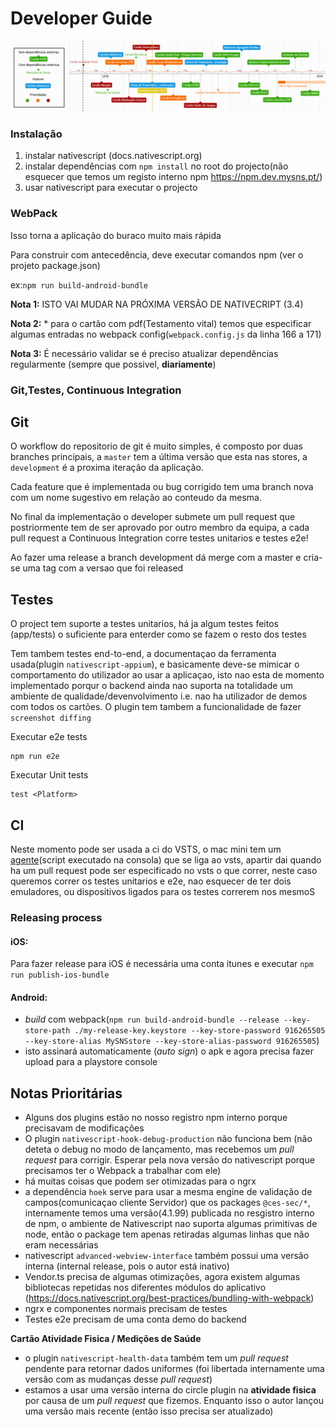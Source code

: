 # Developer Guide

![Roadmap](/images/plano_comlegenda.png)

### Instalação

1. instalar nativescript (docs.nativescript.org)
2. instalar dependências com `npm install` no root do projecto(não esquecer que temos um registo interno npm https://npm.dev.mysns.pt/)
3. usar nativescript para executar o projecto

### WebPack
Isso torna a aplicação do buraco muito mais rápida

Para construir com antecedência, deve executar comandos npm (ver o projeto package.json)

ex:`npm run build-android-bundle`

**Nota 1:** ISTO VAI MUDAR NA PRÓXIMA VERSÃO DE NATIVECRIPT (3.4)

**Nota 2:** * para o cartão com pdf(Testamento vital) temos que especificar algumas entradas no webpack config(`webpack.config.js` da linha 166 a 171)

**Nota 3:** É necessário validar se é preciso atualizar dependências regularmente (sempre que possivel, **diariamente**)


### Git,Testes, Continuous Integration

## Git
O workflow do repositorio de git é muito simples, é composto por duas branches principais, a `master` tem a última versão que esta nas stores, a `development` é a proxima iteração da aplicação. 

Cada feature que é implementada ou bug corrigido tem uma branch nova com um nome sugestivo em relação ao conteudo da mesma.

No final da implementação o developer submete um pull request que postriormente tem de ser aprovado por outro membro da equipa, a cada pull request a Continuous Integration corre testes unitarios e testes e2e!

Ao fazer uma release a branch development dá merge com a master e cria-se uma tag com a versao que foi released 


## Testes 
O project tem suporte a testes unitarios, há ja algum testes feitos (app/tests) o suficiente para enterder como se fazem o resto dos testes

Tem tambem testes end-to-end, a documentaçao da ferramenta usada(plugin `nativescript-appium`), e basicamente deve-se mimicar o comportamento do utilizador ao usar a aplicaçao, isto nao esta de momento implementado porqur o backend ainda nao suporta na totalidade um ambiente de qualidade/devenvolvimento i.e. nao ha utilizador de demos com todos os cartões. O plugin tem tambem a funcionalidade de fazer `screenshot diffing` 

Executar e2e tests

	npm run e2e

Executar Unit tests

	test <Platform>

## CI
Neste momento pode ser usada a ci do VSTS, o mac mini tem um [agente](https://github.com/Microsoft/vsts-agent)(script executado na consola) que se liga ao vsts, apartir dai quando ha um pull request pode ser especificado no vsts o que correr, neste caso queremos correr os testes unitarios e e2e, nao esquecer de ter dois emuladores, ou dispositivos ligados para os testes correrem nos mesmoS

### Releasing process

#### iOS:

Para fazer release para iOS é necessária uma conta itunes e executar `npm run publish-ios-bundle`

#### Android:
*  *build* com webpack(`npm run build-android-bundle --release --key-store-path ./my-release-key.keystore --key-store-password 916265505 --key-store-alias MySNSstore --key-store-alias-password 916265505`)
* isto assinará automaticamente (*auto sign*) o apk e agora precisa fazer upload para a playstore console

## Notas Prioritárias

* Alguns dos plugins estão no nosso registro npm interno porque precisavam de modificações
* O plugin `nativescript-hook-debug-production` não funciona bem (não deteta o debug no modo de lançamento, mas recebemos um *pull request* para corrigir. Esperar pela nova versão do nativescript porque precisamos ter o Webpack a trabalhar com ele)
* há muitas coisas que podem ser otimizadas para o ngrx
* a dependência `hoek` serve para usar a mesma engine de validação de campos(comunicaçao cliente Servidor) que os packages `@ces-sec/*`, internamente temos uma versão(4.1.99) publicada no resgistro interno de npm, o ambiente de Nativescript nao suporta algumas primitivas de node, então o package tem apenas retiradas algumas linhas que não eram necessárias
* nativescript `advanced-webview-interface` também possui uma versão interna (internal release, pois o autor está inativo)
* Vendor.ts precisa de algumas otimizações, agora existem algumas bibliotecas repetidas nos diferentes módulos do aplicativo (https://docs.nativescript.org/best-practices/bundling-with-webpack)
* ngrx e componentes normais precisam de testes
* Testes e2e precisam de uma conta demo do backend

**Cartão Atividade Fisica / Medições de Saúde**
* o plugin `nativescript-health-data` também tem um *pull request* pendente para retornar dados uniformes (foi libertada internamente uma versão com as mudanças desse *pull request*)
* estamos a usar uma versão interna do circle plugin na **atividade fisica** por causa de um *pull request* que fizemos. Enquanto isso o autor lançou uma versão mais recente (então isso precisa ser atualizado)

